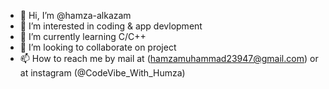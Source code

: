 - 👋 Hi, I’m @hamza-alkazam
- 👀 I’m interested in coding & app devlopment
- 🌱 I’m currently learning C/C++
- 💞️ I’m looking to collaborate on project 
- 📫 How to reach me by mail at (hamzamuhammad23947@gmail.com) or at instagram (@CodeVibe_With_Humza)
<!---
hamza-alkazam/hamza-alkazam is a ✨ special ✨ repository because its `README.md` (this file) appears on your GitHub profile.
You can click the Preview link to take a look at your changes.
--->
